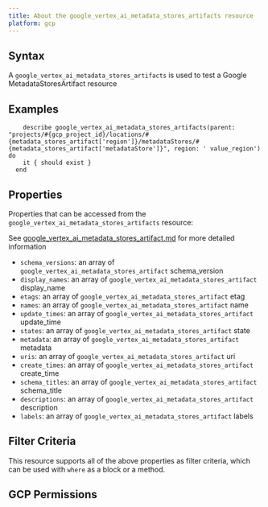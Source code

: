 ```yaml
---
title: About the google_vertex_ai_metadata_stores_artifacts resource
platform: gcp
---
```


## Syntax
A `google_vertex_ai_metadata_stores_artifacts` is used to test a Google MetadataStoresArtifact resource

## Examples
```
    describe google_vertex_ai_metadata_stores_artifacts(parent: "projects/#{gcp_project_id}/locations/#{metadata_stores_artifact['region']}/metadataStores/#{metadata_stores_artifact['metadataStore']}", region: ' value_region') do
    it { should exist }
  end
```

## Properties
Properties that can be accessed from the `google_vertex_ai_metadata_stores_artifacts` resource:

See [google_vertex_ai_metadata_stores_artifact.md](google_vertex_ai_metadata_stores_artifact.md) for more detailed information
  * `schema_versions`: an array of `google_vertex_ai_metadata_stores_artifact` schema_version
  * `display_names`: an array of `google_vertex_ai_metadata_stores_artifact` display_name
  * `etags`: an array of `google_vertex_ai_metadata_stores_artifact` etag
  * `names`: an array of `google_vertex_ai_metadata_stores_artifact` name
  * `update_times`: an array of `google_vertex_ai_metadata_stores_artifact` update_time
  * `states`: an array of `google_vertex_ai_metadata_stores_artifact` state
  * `metadata`: an array of `google_vertex_ai_metadata_stores_artifact` metadata
  * `uris`: an array of `google_vertex_ai_metadata_stores_artifact` uri
  * `create_times`: an array of `google_vertex_ai_metadata_stores_artifact` create_time
  * `schema_titles`: an array of `google_vertex_ai_metadata_stores_artifact` schema_title
  * `descriptions`: an array of `google_vertex_ai_metadata_stores_artifact` description
  * `labels`: an array of `google_vertex_ai_metadata_stores_artifact` labels

## Filter Criteria
This resource supports all of the above properties as filter criteria, which can be used
with `where` as a block or a method.

## GCP Permissions
